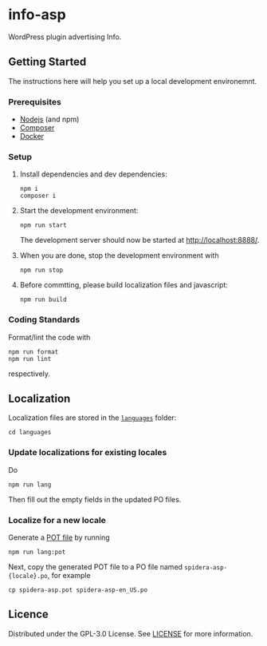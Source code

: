 # info-asp

WordPress plugin advertising Info.

## Getting Started

The instructions here will help you set up a local development environemnt.

### Prerequisites

-   [Nodejs](https://nodejs.org) (and npm)
-   [Composer](https://getcomposer.org/)
-   [Docker](https://www.docker.com/)

### Setup

1. Install dependencies and dev dependencies:

    ```console
    npm i
    composer i
    ```

1. Start the development environment:

    ```console
    npm run start
    ```

    The development server should now be started at <http://localhost:8888/>.

1. When you are done, stop the development environment with

    ```console
    npm run stop
    ```

1. Before commtting, please build localization files and javascript:
    ```console
    npm run build
    ```

### Coding Standards

Format/lint the code with

```console
npm run format
npm run lint
```

respectively.

## Localization

Localization files are stored in the [`languages`](./languages) folder:

```console
cd languages
```

### Update localizations for existing locales

Do

```console
npm run lang
```

Then fill out the empty fields in the updated PO files.

### Localize for a new locale

Generate a [POT file](https://developer.wordpress.org/plugins/internationalization/localization/#localization-files) by running

```console
npm run lang:pot
```

Next, copy the generated POT file to a PO file named `spidera-asp-{locale}.po`, for example

```
cp spidera-asp.pot spidera-asp-en_US.po
```

## Licence

Distributed under the GPL-3.0 License. See [LICENSE](./LICENCE) for more information.
